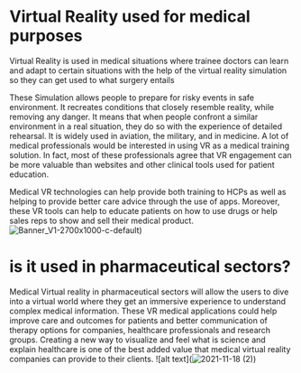 # Virtual Reality used for medical purposes
Virtual Reality is used in medical situations where trainee doctors can learn and adapt to certain situations with the help of the virtual reality  simulation so they can get used to what surgery entails 

These Simulation allows people to prepare for risky events in safe environment. It recreates conditions that closely resemble reality, while removing any danger. It means that when people confront a similar environment in a real situation, they do so with the experience of detailed rehearsal. It is widely used in aviation, the military, and in medicine.
A lot of medical professionals would be interested in using VR as a medical training solution. In fact, most of these professionals agree that VR engagement can be more valuable than websites and other clinical tools used for patient education.

Medical VR technologies can help provide both training to HCPs as well as helping to provide better care advice through the use of apps. Moreover, these VR tools can help to educate patients on how to use drugs or help sales reps to show and sell their medical product.
![Banner_V1-2700x1000-c-default](https://user-images.githubusercontent.com/94388073/142490100-85ea0497-e02c-41e0-b74f-f76397001032.jpg))


# is it used in  pharmaceutical sectors?

Medical Virtual reality in pharmaceutical sectors will allow the users to dive into a virtual world where they get an immersive experience to understand complex medical information. 
These VR medical applications could help improve care and outcomes for patients and better communication of therapy options for companies, healthcare professionals and research groups. Creating a new way to visualize and feel what is science and explain healthcare is one of the best added value that medical virtual reality companies can provide to their clients.
![alt text](![2021-11-18 (2)](https://user-images.githubusercontent.com/94388073/142489692-b015d49f-0bf3-47ea-bc1e-aea51c47ee07.png))
